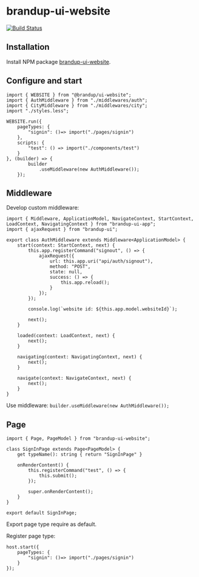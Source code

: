 # brandup-ui-website

[![Build Status](https://dev.azure.com/brandup/BrandUp%20Core/_apis/build/status%2FBrandUp%2Fbrandup-website?branchName=master)](https://dev.azure.com/brandup/BrandUp%20Core/_build/latest?definitionId=58&branchName=master)

## Installation

Install NPM package [brandup-ui-website](https://www.npmjs.com/package/brandup-ui-website).

## Configure and start

```
import { WEBSITE } from "@brandup/ui-website";
import { AuthMiddleware } from "./middlewares/auth";
import { CityMiddleware } from "./middlewares/city";
import "./styles.less";

WEBSITE.run({
    pageTypes: {
        "signin": ()=> import("./pages/signin")
    },
    scripts: {
        "test": () => import("./components/test")
    }
}, (builder) => {
        builder
            .useMiddleware(new AuthMiddleware());
    });
```

## Middleware

Develop custom middleware:

```
import { Middleware, ApplicationModel, NavigateContext, StartContext, LoadContext, NavigatingContext } from "brandup-ui-app";
import { ajaxRequest } from "brandup-ui";

export class AuthMiddleware extends Middleware<ApplicationModel> {
    start(context: StartContext, next) {
        this.app.registerCommand("signout", () => {
            ajaxRequest({
                url: this.app.uri("api/auth/signout"),
                method: "POST",
                state: null,
                success: () => {
                    this.app.reload();
                }
            });
        });

        console.log(`website id: ${this.app.model.websiteId}`);

        next();
    }

    loaded(context: LoadContext, next) {
        next();
    }

    navigating(context: NavigatingContext, next) {
        next();
    }

    navigate(context: NavigateContext, next) {
        next();
    }
}
```

Use middleware: `builder.useMiddleware(new AuthMiddleware());`

## Page

```
import { Page, PageModel } from "brandup-ui-website";

class SignInPage extends Page<PageModel> {
    get typeName(): string { return "SignInPage" }

    onRenderContent() {
        this.registerCommand("test", () => {
            this.submit();
        });

        super.onRenderContent();
    }
}

export default SignInPage;
```

Export page type require as default.

Register page type:

```
host.start({
    pageTypes: {
        "signin": ()=> import("./pages/signin")
    }
});
```